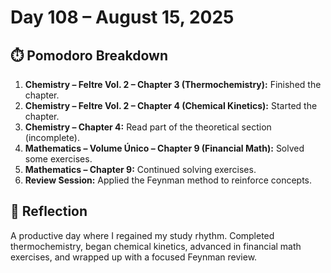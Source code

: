 # Day 108 – August 15, 2025

## ⏱️ Pomodoro Breakdown

1. **Chemistry – Feltre Vol. 2 – Chapter 3 (Thermochemistry):** Finished the chapter.
2. **Chemistry – Feltre Vol. 2 – Chapter 4 (Chemical Kinetics):** Started the chapter.
3. **Chemistry – Chapter 4:** Read part of the theoretical section (incomplete).
4. **Mathematics – Volume Único – Chapter 9 (Financial Math):** Solved some exercises.
5. **Mathematics – Chapter 9:** Continued solving exercises.
6. **Review Session:** Applied the Feynman method to reinforce concepts.

## 💬 Reflection

A productive day where I regained my study rhythm. Completed thermochemistry, began chemical kinetics, advanced in financial math exercises, and wrapped up with a focused Feynman review.
